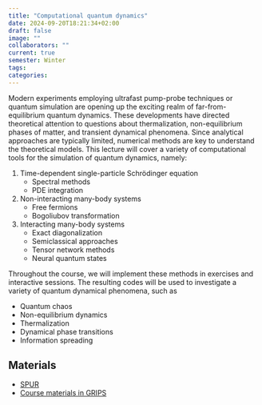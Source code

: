 ```yaml
---
title: "Computational quantum dynamics"
date: 2024-09-20T18:21:34+02:00
draft: false
image: ""
collaborators: ""
current: true
semester: Winter 
tags:
categories:
---
```


Modern experiments employing ultrafast pump-probe techniques or quantum simulation are opening up the exciting realm of far-from-equilibrium quantum dynamics. These developments have directed theoretical attention to questions about thermalization, non-equilibrium phases of matter, and transient dynamical phenomena. Since analytical approaches are typically limited, numerical methods are key to understand the theoretical models. This lecture will cover a variety of computational tools for the simulation of quantum dynamics, namely:

1. Time-dependent single-particle Schrödinger equation
   * Spectral methods
   * PDE integration
2. Non-interacting many-body systems
   * Free fermions
   * Bogoliubov transformation
3. Interacting many-body systems
   * Exact diagonalization
   * Semiclassical approaches
   * Tensor network methods
   * Neural quantum states

Throughout the course, we will implement these methods in exercises and interactive sessions. The resulting codes will be used to investigate a variety of quantum dynamical phenomena, such as

* Quantum chaos
* Non-equilibrium dynamics
* Thermalization
* Dynamical phase transitions
* Information spreading


## Materials

* [SPUR](https://spur.uni-regensburg.de:443/qisserver/pages/startFlow.xhtml?_flowId=detailView-flow&unitId=53616&periodId=426&navigationPosition=studiesOffered,courseoverviewShow)
* [Course materials in GRIPS](https://elearning.uni-regensburg.de/enrol/index.php?id=67554)
